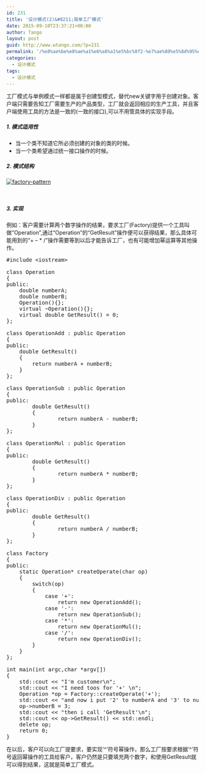 ```yaml
---
id: 231
title: '设计模式(2)&#8211;简单工厂模式'
date: 2015-09-10T23:37:21+00:00
author: Tango
layout: post
guid: http://www.wtango.com/?p=231
permalink: '/%e8%ae%be%e8%ae%a1%e6%a8%a1%e5%bc%8f2-%e7%ae%80%e5%8d%95%e5%b7%a5%e5%8e%82%e6%a8%a1%e5%bc%8f/'
categories:
  - 设计模式
tags:
  - 设计模式
---
```

工厂模式与单例模式一样都是属于创建型模式，替代new关键字用于创建对象。客户端只需要告知工厂需要生产的产品类型，工厂就会返回相应的生产工具，并且客户端使用工具的方法是一致的(一致的接口),可以不用管具体的实现手段。

<!--more-->

##### 1. 模式适用性

  * 当一个类不知道它所必须创建的对象的类的时候。
  * 当一个类希望通过统一接口操作的时候。

##### 2. 模式结构

[<img class="aligncenter wp-image-233 size-full" src="../wp-content/uploads/2015/09/factory-pattern.png" alt="factory-pattern" width="636" height="296" srcset="../wp-content/uploads/2015/09/factory-pattern.png 636w, ../wp-content/uploads/2015/09/factory-pattern-300x140.png 300w" sizes="(max-width: 636px) 100vw, 636px" />](../wp-content/uploads/2015/09/factory-pattern.png)

&nbsp;

##### 3. 实现

例如：客户需要计算两个数字操作的结果，要求工厂(Factory)提供一个工具叫做&#8221;Operation&#8221;,通过“Operation”的“GetResult”操作便可以获得结果，那么具体可能用到的“+ &#8211; * /”操作需要等到以后才能告诉工厂，也有可能增加幂运算等其他操作。

<pre class="brush: cpp; title: ; notranslate" title="">#include &lt;iostream&gt;

class Operation
{
public:
	double numberA;
	double numberB;
	Operation(){};
	virtual ~Operation(){};
	virtual double GetResult() = 0;
};

class OperationAdd : public Operation
{
public:
	double GetResult()
	{
		return numberA + numberB;
	}
};

class OperationSub : public Operation
{
public:
        double GetResult()
        {
                return numberA - numberB;
        }
};

class OperationMul : public Operation
{
public:
        double GetResult()
        {
                return numberA * numberB;
        }
};

class OperationDiv : public Operation
{
public:
        double GetResult()
        {
                return numberA / numberB;
        }
};

class Factory
{
public:
	static Operation* createOperate(char op)
	{
		switch(op)
		{
			case '+':
				return new OperationAdd();
			case '-':
				return new OperationSub();
			case '*':
				return new OperationMul();
			case '/':
				return new OperationDiv();
		}
	}
};

int main(int argc,char *argv[])
{
	std::cout &lt;&lt; "I'm customer\n";
	std::cout &lt;&lt; "I need toos for '+' \n";
	Operation *op = Factory::createOperate('+');
	std::cout &lt;&lt; "and now i put '2' to numberA and '3' to numberB\n"; op-&gt;numberA = 2;
	op-&gt;numberB = 3;
	std::cout &lt;&lt; "then i call 'GetResult'\n";
	std::cout &lt;&lt; op-&gt;GetResult() &lt;&lt; std::endl;
	delete op;
	return 0;
}
</pre>

在以后，客户可以向工厂提要求，要实现&#8217;^&#8217;符号幂操作，那么工厂按要求根据&#8217;^&#8217;符号返回幂操作的工具给客户，客户仍然是只要填充两个数字，和使用GetResult就可以得到结果，这就是简单工厂模式。